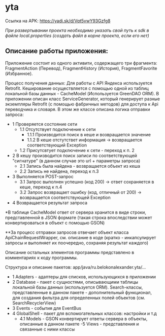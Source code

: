 # yta


Ссылка на APK: https://yadi.sk/d/Vqt5vwY93Gzfg8

*При развертывании проекта необходимо указать свой путь к sdk в файле local.properties (создать файл в корне проекта, если его нет)* 

## Описание работы приложения:

Приложение состоит из одного активити, содержащего три фрагмента: FragmentAction (Перевод), FragmentHistory (История), FragmentFavorite (Избранное).

Процесс получения данных: 
Для работы с API Яндекса используется Retrofit.
Кеширование осуществляется с помощью одной из таблиц локальной базы данных - CacheModel (Используется GreenDAO ORM).
В приложении описан класс ServiceGenerator, который генерирует разные экземпляры Retrofit (с помощью фабричных методов) для доступа к Api переводчика и словаря. В этом же классе описана логика отправки запроса:
- 1 Проверяется состояние сети 
	- 1.1 Отсутствует подключение к сети
		- 1.1.1 Производится поиск в кеше и возвращается значение
		- 1.1.2 В кеше отстутствет информация -> возвращается соответствующий Exception 
	- 1.2 Присутсвтует подключение к сети - переход к п. 2
- 2 В кешу производится поиск записи по соответствующей "сигнатуре" (в данном случае это url + параметры запроса)
	- 2.1 Запись была найдена - возвращается объект из кеша
	- 2.2 Запись не найдена, переход к п.3
- 3 Выполняется POST-запрос
	- 3.1 Запрос выполнен успешно (код 200) -> ответ сохраняется в кеше, переход к п.4
	- 3.2 Запрос возвращает ошибку (код, отличный от 200) -> возвращается соответствующей Exception
- 4 Возвращается результат запроса

*В таблице CacheModel ответ от сервера хранится в виде строки, представленной в JSON формате (такая строка впоследствии может конвертироваться в объект с помощью GSON)

**За процесс отправки запросов отвечает объект класса ApiChainRequestWrapper, см. описание в коде (кратко - инкапсулирует запросы и выполняет их поочередно, сохраняя результат каждого)

Описание остальных элементов программы представлено в комментариях к коду программы.

Структура и описание пакетов:
app/java/ru.belokonalexander.yta/...
- 1 Adapters - адаптеры для списков, использующихся в приложении
- 2 Database - пакет с сущностями, описывающими таблицы локальной базы данных (используется ORM). Search-классы, представленные в данном пакете - дополнительный функционал, для создания фильтра для определенных полей объектов (см. SearchRecyclerView)
- 3 Events - события для EventBus
- 4 GlobalShell - пакет для вспомогательных классов: настройки и т.д
	- 4.1 Models - GSON конвертирует ответы сервера в объекты, описанные в данном пакете
-5 Views - представления и связанные с ними классы


